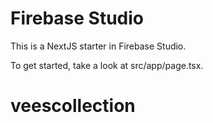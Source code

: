 # Firebase Studio

This is a NextJS starter in Firebase Studio.

To get started, take a look at src/app/page.tsx.
# veescollection
